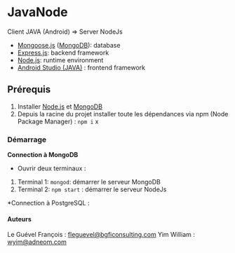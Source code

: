 # JavaNode
Client JAVA (Android) => Server NodeJs

* [Mongoose.js](http://www.mongoosejs.com) ([MongoDB](https://www.mongodb.com)): database
* [Express.js](http://expressjs.com): backend framework
* [Node.js](https://nodejs.org): runtime environment
* [Android Studio (JAVA)](https://developer.android.com/studio/) : frontend framework

## Prérequis

1. Installer [Node.js](https://nodejs.org) et [MongoDB](https://www.mongodb.com)
2. Depuis la racine du projet installer toute les dépendances via npm (Node Package Manager) : `npm i`
x
### Démarrage

**Connection à MongoDB**

- Ouvrir deux terminaux :

1. Terminal 1: `mongod`: démarrer le serveur MongoDB
2. Terminal 2: `npm start` : démarrer le serveur NodeJs

*Connection à PostgreSQL : 

#### Auteurs 
Le Guével François : fleguevel@bgficonsulting.com
Yim William : 
wyim@adneom.com